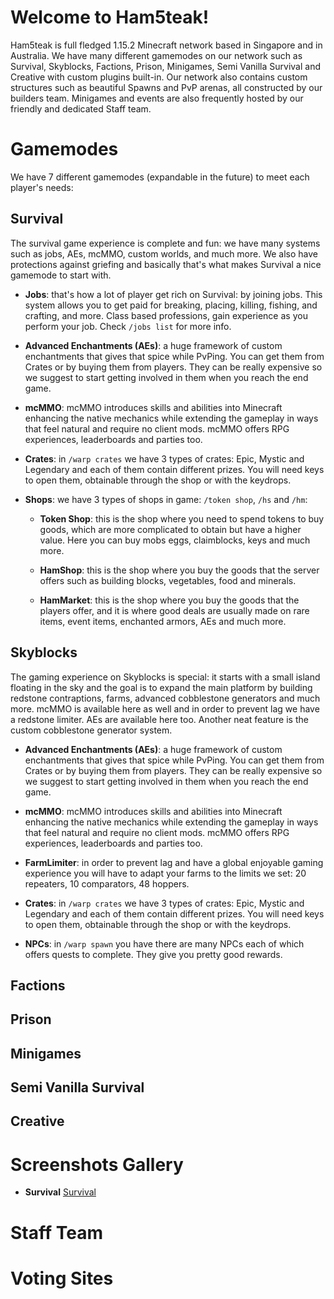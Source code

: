 # Welcome to Ham5teak!
Ham5teak is full fledged 1.15.2 Minecraft network based in Singapore and in Australia. We have many different gamemodes on our network such as Survival, Skyblocks, Factions, Prison, Minigames, Semi Vanilla Survival and Creative with custom plugins built-in. Our network also contains custom structures such as beautiful Spawns and PvP arenas, all constructed by our builders team. Minigames and events are also frequently hosted by our friendly and dedicated Staff team.

# Gamemodes
We have 7 different gamemodes (expandable in the future) to meet each player's needs:

## Survival
The survival game experience is complete and fun: we have many systems such as jobs, AEs, mcMMO, custom worlds, and much more. We also have protections against griefing and basically that's what makes Survival a nice gamemode to start with.
* **Jobs**: that's how a lot of player get rich on Survival: by joining jobs. This system allows you to get paid for breaking, placing, killing, fishing, and crafting, and more. Class based professions, gain experience as you perform your job. Check `/jobs list` for more info.

* **Advanced Enchantments (AEs)**: a huge framework of custom enchantments that gives that spice while PvPing. You can get them from Crates or by buying them from players. They can be really expensive so we suggest to start getting involved in them when you reach the end game.

* **mcMMO**: mcMMO introduces skills and abilities into Minecraft enhancing the native mechanics while extending the gameplay in ways that feel natural and require no client mods. mcMMO offers RPG experiences, leaderboards and parties too.

* **Crates**: in `/warp crates` we have 3 types of crates: Epic, Mystic and Legendary and each of them contain different prizes. You will need keys to open them, obtainable through the shop or with the keydrops.

* **Shops**: we have 3 types of shops in game: `/token shop`, `/hs` and `/hm`:
  
  * **Token Shop**: this is the shop where you need to spend tokens to buy goods, which are more complicated to obtain but have a higher value. Here you can buy mobs eggs, claimblocks, keys and much more.
  
  * **HamShop**: this is the shop where you buy the goods that the server offers such as building blocks, vegetables, food and minerals.
  
  * **HamMarket**: this is the shop where you buy the goods that the players offer, and it is where good deals are usually made on rare items, event items, enchanted armors, AEs and much more.

## Skyblocks
The gaming experience on Skyblocks is special: it starts with a small island floating in the sky and the goal is to expand the main platform by building redstone contraptions, farms, advanced cobblestone generators and much more. mcMMO is available here as well and in order to prevent lag we have a redstone limiter. AEs are available here too. Another neat feature is the custom cobblestone generator system.
* **Advanced Enchantments (AEs)**: a huge framework of custom enchantments that gives that spice while PvPing. You can get them from Crates or by buying them from players. They can be really expensive so we suggest to start getting involved in them when you reach the end game.

* **mcMMO**: mcMMO introduces skills and abilities into Minecraft enhancing the native mechanics while extending the gameplay in ways that feel natural and require no client mods. mcMMO offers RPG experiences, leaderboards and parties too.

* **FarmLimiter**: in order to prevent lag and have a global enjoyable gaming experience you will have to adapt your farms to the limits we set: 20 repeaters, 10 comparators, 48 hoppers.

* **Crates**: in `/warp crates` we have 3 types of crates: Epic, Mystic and Legendary and each of them contain different prizes. You will need keys to open them, obtainable through the shop or with the keydrops.

* **NPCs**: in `/warp spawn` you have there are many NPCs each of which offers quests to complete. They give you pretty good rewards.

## Factions
## Prison
## Minigames
## Semi Vanilla Survival
## Creative
# Screenshots Gallery
* **Survival** 
[Survival](https://jenny-ham5teak.github.io/assets/images/survival.png)
# Staff Team
# Voting Sites
